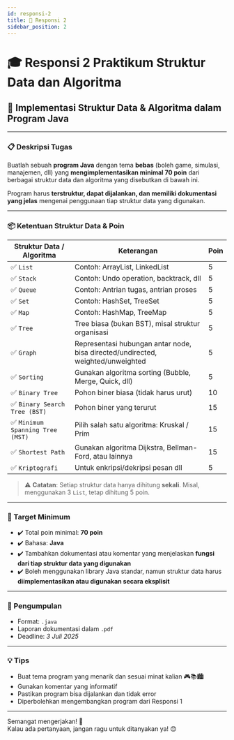 ```yaml
---
id: responsi-2
title: 🚀 Responsi 2
sidebar_position: 2
---
```


# 🎓 Responsi 2 Praktikum Struktur Data dan Algoritma

## 🧩 Implementasi Struktur Data & Algoritma dalam Program Java

---

### 📋 Deskripsi Tugas

Buatlah sebuah **program Java** dengan tema **bebas** (boleh game, simulasi, manajemen, dll) yang **mengimplementasikan minimal 70 poin** dari berbagai struktur data dan algoritma yang disebutkan di bawah ini.

Program harus **terstruktur, dapat dijalankan, dan memiliki dokumentasi yang jelas** mengenai penggunaan tiap struktur data yang digunakan.

---

### 📦 Ketentuan Struktur Data & Poin

| Struktur Data / Algoritma        | Keterangan                                                                      | Poin |
| -------------------------------- | ------------------------------------------------------------------------------- | ---- |
| ✅ `List`                        | Contoh: ArrayList, LinkedList                                                   | 5    |
| ✅ `Stack`                       | Contoh: Undo operation, backtrack, dll                                          | 5    |
| ✅ `Queue`                       | Contoh: Antrian tugas, antrian proses                                           | 5    |
| ✅ `Set`                         | Contoh: HashSet, TreeSet                                                        | 5    |
| ✅ `Map`                         | Contoh: HashMap, TreeMap                                                        | 5    |
| ✅ `Tree`                        | Tree biasa (bukan BST), misal struktur organisasi                               | 5    |
| ✅ `Graph`                       | Representasi hubungan antar node, bisa directed/undirected, weighted/unweighted | 5    |
| ✅ `Sorting`                     | Gunakan algoritma sorting (Bubble, Merge, Quick, dll)                           | 5    |
| ✅ `Binary Tree`                 | Pohon biner biasa (tidak harus urut)                                            | 10   |
| ✅ `Binary Search Tree (BST)`    | Pohon biner yang terurut                                                        | 15   |
| ✅ `Minimum Spanning Tree (MST)` | Pilih salah satu algoritma: Kruskal / Prim                                      | 15   |
| ✅ `Shortest Path`               | Gunakan algoritma Dijkstra, Bellman-Ford, atau lainnya                          | 15   |
| ✅ `Kriptografi`                 | Untuk enkripsi/dekripsi pesan dll                                               | 5    |

> ⚠️ **Catatan**: Setiap struktur data hanya dihitung **sekali**. Misal, menggunakan 3 `List`, tetap dihitung 5 poin.

---

### 🎯 Target Minimum

- ✔️ Total poin minimal: **70 poin**
- ✔️ Bahasa: **Java**
- ✔️ Tambahkan dokumentasi atau komentar yang menjelaskan **fungsi dari tiap struktur data yang digunakan**
- ✔️ Boleh menggunakan library Java standar, namun struktur data harus **diimplementasikan atau digunakan secara eksplisit**

---

### 📁 Pengumpulan

- Format: `.java`
- Laporan dokumentasi dalam `.pdf`
- Deadline: _3 Juli 2025_

---

### 💡 Tips

- Buat tema program yang menarik dan sesuai minat kalian 🎮📚🏙️
- Gunakan komentar yang informatif
- Pastikan program bisa dijalankan dan tidak error
- Diperbolehkan mengembangkan program dari Responsi 1

---

Semangat mengerjakan! 🚀  
Kalau ada pertanyaan, jangan ragu untuk ditanyakan ya! 😊
